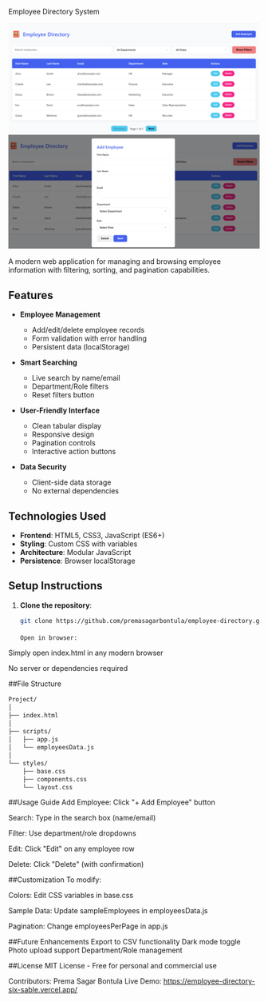 Employee Directory System

![Desktop View of App](./images/desktop%20view.png)
![Add Employee View of App](./images/Add%20Employee%20View.png)

A modern web application for managing and browsing employee information with filtering, sorting, and pagination capabilities.

## Features

- **Employee Management**

  - Add/edit/delete employee records
  - Form validation with error handling
  - Persistent data (localStorage)

- **Smart Searching**

  - Live search by name/email
  - Department/Role filters
  - Reset filters button

- **User-Friendly Interface**

  - Clean tabular display
  - Responsive design
  - Pagination controls
  - Interactive action buttons

- **Data Security**
  - Client-side data storage
  - No external dependencies

## Technologies Used

- **Frontend**: HTML5, CSS3, JavaScript (ES6+)
- **Styling**: Custom CSS with variables
- **Architecture**: Modular JavaScript
- **Persistence**: Browser localStorage

## Setup Instructions

1. **Clone the repository**:

   ```bash
   git clone https://github.com/premasagarbontula/employee-directory.git

   Open in browser:
   ```

Simply open index.html in any modern browser

No server or dependencies required

##File Structure

```
Project/
│
├── index.html
│
├── scripts/
│   ├── app.js
│   └── employeesData.js
│
└── styles/
    ├── base.css
    ├── components.css
    └── layout.css
```

##Usage Guide
Add Employee: Click "+ Add Employee" button

Search: Type in the search box (name/email)

Filter: Use department/role dropdowns

Edit: Click "Edit" on any employee row

Delete: Click "Delete" (with confirmation)

##Customization
To modify:

Colors: Edit CSS variables in base.css

Sample Data: Update sampleEmployees in employeesData.js

Pagination: Change employeesPerPage in app.js

##Future Enhancements
Export to CSV functionality
Dark mode toggle
Photo upload support
Department/Role management

##License
MIT License - Free for personal and commercial use

Contributors: Prema Sagar Bontula
Live Demo: https://employee-directory-six-sable.vercel.app/
